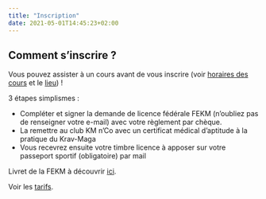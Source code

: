 ```yaml
---
title: "Inscription"
date: 2021-05-01T14:45:23+02:00
---
```


## Comment s’inscrire ?

Vous pouvez assister à un cours avant de vous inscrire (voir [horaires des cours](/cours/horaires) et le [lieu](/cours/comment-venir)) !

3 étapes simplismes :

- Compléter et signer la demande de licence fédérale FEKM (n’oubliez pas de renseigner votre e-mail) avec votre règlement par chèque.
- La remettre au club KM n’Co avec un certificat médical d’aptitude à la pratique du Krav-Maga
- Vous recevrez ensuite votre timbre licence à apposer sur votre passeport sportif (obligatoire) par mail

Livret de la FEKM à découvrir [ici](/livret_licencie19-20.pdf).

Voir les [tarifs](/cours/tarifs).
